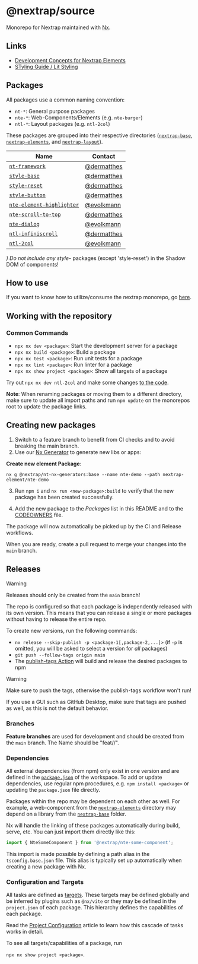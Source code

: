 # @nextrap/source

Monorepo for Nextrap maintained with [Nx](https://nx.dev/).

## Links

- [Development Concepts for Nextrap Elements](docs/nextrap-elements-concept.md)
- [STyling Guide / Lit Styling](README_STYLING.md)

## Packages

All packages use a common naming convention:

- `nt-*`: General purpose packages
- `nte-*`: Web-Components/Elements (e.g. `nte-burger`)
- `ntl-*`: Layout packages (e.g. `ntl-2col`)

These packages are grouped into their respective directories ([`nextrap-base`](./nextrap-base), [`nextrap-elements`](./nextrap-elements), and [`nextrap-layout`](./nextrap-layout)).

<!-- Please also maintain the CODEOWNERS file when adjusting the table below -->

| Name                                                                  | Contact                                      |
| --------------------------------------------------------------------- | -------------------------------------------- |
| [`nt-framework`](nextrap-base/nt-framework)                           | [@dermatthes](https://github.com/dermatthes) |
| [`style-base`](nextrap-base/style-base)                               | [@dermatthes](https://github.com/dermatthes) |
| [`style-reset`](nextrap-base/style-reset)                             | [@dermatthes](https://github.com/dermatthes) |
| [`style-button`](nextrap-base/style-button)                           | [@dermatthes](https://github.com/dermatthes) |
| [`nte-element-highlighter`](nextrap-elements/nte-element-highlighter) | [@evolkmann](https://github.com/evolkmann)   |
| [`nte-scroll-to-top`](nextrap-elements/nte-scroll-to-top)             | [@dermatthes](https://github.com/dermatthes) |
| [`nte-dialog`](nextrap-elements/nte-dialog)                           | [@evolkmann](https://github.com/evolkmann)   |
| [`ntl-infiniscroll`](nextrap-layout/ntl-infiniscroll)                 | [@dermatthes](https://github.com/dermatthes) |
| [`ntl-2col`](nextrap-layout/ntl-2col)                                 | [@evolkmann](https://github.com/evolkmann)   |

_) Do not include any style-_ packages (except 'style-reset') in the Shadow DOM of components!

## How to use

If you want to know how to utilize/consume the nextrap monorepo, go [here](/docs/how-to-use.md).

## Working with the repository

### Common Commands

- `npx nx dev <package>`: Start the development server for a package
- `npx nx build <package>`: Build a package
- `npx nx test <package>`: Run unit tests for a package
- `npx nx lint <package>`: Run linter for a package
- `npx nx show project <package>`: Show all targets of a package

Try out `npx nx dev ntl-2col` and make some changes [to the code](nextrap-elements/nte-element-highlighter/src).

**Note**: When renaming packages or moving them to a different directory, make sure to update all import paths
and run `npm update` on the monorepos root to update the package links.

## Creating new packages

1. Switch to a feature branch to benefit from CI checks and to avoid breaking the main branch.
2. Use our [Nx Generator](./nextrap-base/nt-nx-generators) to generate new libs or apps:

**Create new element Package**:

`nx g @nextrap/nt-nx-generators:base --name nte-demo --path nextrap-element/nte-demo`

3. Run `npm i` and `nx run <new-package>:build` to verify that the new package has been created successfully.

4. Add the new package to the _Packages_ list in this README and to the [CODEOWNERS](./CODEOWNERS) file.

The package will now automatically be picked up by the CI and Release workflows.

When you are ready, create a pull request to merge your changes into the `main` branch.

## Releases

> [!WARNING]
> Releases should only be created from the `main` branch!

The repo is configured so that each package is independently released with its own version.
This means that you can release a single or more packages without having to release the entire repo.

To create new versions, run the following commands:

- `nx release --skip-publish -p <package-1[,package-2,...]>` (if `-p` is omitted, you will be asked to select a version for _all_ packages)
- `git push --follow-tags origin main`
- The [publish-tags Action](./.github/workflows/publish-tags.yml) will build and release the desired packages to npm

> [!WARNING]
> Make sure to push the tags, otherwise the publish-tags workflow won't run!
>
> If you use a GUI such as GitHub Desktop, make sure that tags are pushed as well,
> as this is not the default behavior.

### Branches

**Feature branches** are used for development and should be created from the `main` branch. The Name should be "feat/<yourName>/<featureName>".

### Dependencies

All external dependencies (from npm) only exist in one version and are defined in the
[`package.json`](./package.json) of the workspace. To add or update dependencies, use regular
npm procedures, e.g. `npm install <package>` or updating the `package.json` file directly.

Packages within the repo may be dependent on each other as well. For example, a web-component from the
[`nextrap-elements`](./nextrap-elements) directory may depend on a library from the [`nextrap-base`](./nextrap-base) folder.

Nx will handle the linking of these packages automatically during build, serve, etc.
You can just import them directly like this:

```javascript
import { NteSomeComponent } from '@nextrap/nte-some-component';
```

This import is made possible by defining a path alias in the `tsconfig.base.json` file.
This alias is typically set up automatically when creating a new package with Nx.

### Configuration and Targets

All tasks are defined as [targets](https://nx.dev/reference/project-configuration#project-configuration).
These targets may be defined globally and be inferred by plugins such as `@nx/vite`
or they may be defined in the `project.json` of each package. This hierarchy
defines the capabilities of each package.

Read the [Project Configuration](https://nx.dev/reference/project-configuration#project-configuration)
article to learn how this cascade of tasks works in detail.

To see all targets/capabilities of a package, run

`npx nx show project <package>`.
